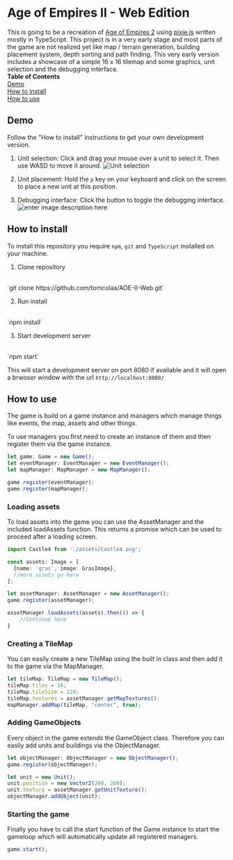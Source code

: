 # Age of Empires II - Web Edition
This is going to be a recreation of [Age of Empires 2](https://www.ageofempires.com/) using [pixie.js](https://www.pixijs.com/) written mostly in TypeScript. This project is in a very early stage and most parts of the game are not realized yet like map / terrain generation, building placement system, depth sorting and path finding. This very early version includes a showcase of a simple 16 x 16 tilemap and some graphics, unit selection and the debugging interface.
<br>
**Table of Contents**
<br>
<a href="#demo">Demo</a>
<br>
<a href="#install">How to install</a>
<br>
<a href="#use">How to use</a>

<div id="demo"></div>

## Demo
Follow the "How to install" instructions to get your own development version.
1. Unit selection: Click and drag your mouse over a unit to select it. Then use WASD to move it around.
	![Unit selection](https://i.ibb.co/wwqr1YK/s1.png)

2. Unit placement: Hold the `p` key on your keyboard and click on the screen to place a new unit at this position.
3. Debugging interface: Click the button to toggle the debugging interface.
	![enter image description here](https://i.ibb.co/hRrdF9s/s2.png)

<div id="install"></div>

## How to install
To install this repository you require `npm`, `git` and `TypeScript` installed on your machine.
1. Clone repository
<br>
	`git clone https://github.com/tomcolaa/AOE-II-Web.git`

2. Run install
<br>
	`npm install`

3. Start development server
<br>
	`npm start`

This will start a development server on port 8080 if available and it will open a brwoser window with the url `http://localhost:8080/`

<div id="use"></div>

## How to use
The game is build on a game instance and managers which manage things like events, the map, assets and other things.

To use managers you first need to create an instance of them and then register them via the game instance.

```typescript
let game: Game = new Game();
let eventManager: EventManager = new EventManager();
let mapManager: MapManager = new MapManager();

game.register(eventManager);
game.register(mapManager);
```

### Loading assets
To load assets into the game you can use the AssetManager and the included loadAssets function. This returns a promise which can be used to proceed after a loading screen.
```typescript
import Castle4 from './assets/Castle4.png';

const assets: Image = [
  {name: 'gras', image: GrasImage},
  //more assets go here
];

let assetManager: AssetManager = new AssetManager();
game.register(assetManager);

assetManager.loadAssets(assets).then(() => {
	//Continue here
}
```

### Creating a TileMap
You can easily create a new TileMap using the built in class and then add it to the game via the MapManager.
```typescript
let tileMap: TileMap = new TileMap();
tileMap.tiles = 16;
tileMap.tileSize = 128;
tileMap.textures = assetManager.getMapTextures();
mapManager.addMap(tileMap, "center", true);
```

### Adding GameObjects
Every object in the game extends the GameObject class. Therefore you can easily add units and buildings via the ObjectManager.
```typescript
let objectManager: ObjectManager = new ObjectManager();
game.register(objectManager);

let unit = new Unit();
unit.position = new Vector2(200, 200);
unit.texture = assetManager.getUnitTexture();
objectManager.addObject(unit);
```

### Starting the game
Finally you have to call the start function of the Game instance to start the gameloop which will automatically update all registered managers.
```typescript
game.start();
```
